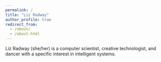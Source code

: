 ```yaml
---
permalink: /
title: "Liz Radway"
author_profile: true
redirect_from: 
  - /about/
  - /about.html
---
```


Liz Radway (she/her) is a computer scientist, creative technologist, and dancer with a specific interest in intelligent systems.